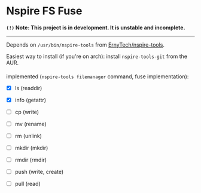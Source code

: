 # Nspire FS Fuse

**`(!)` Note: This project is in development. It is unstable and incomplete.**

______

Depends on `/usr/bin/nspire-tools` from [ErnyTech/nspire-tools](https://github.com/ErnyTech/nspire-tools).

Easiest way to install (if you're on arch): install `nspire-tools-git` from the AUR.

####

implemented (`nspire-tools filemanager` command, fuse implementation):
- [x] ls (readdir)
- [x] info (getattr)
- [ ] cp (write)
- [ ] mv (rename)
- [ ] rm (unlink)
- [ ] mkdir (mkdir)
- [ ] rmdir (rmdir)
- [ ] push (write, create)
- [ ] pull (read)

